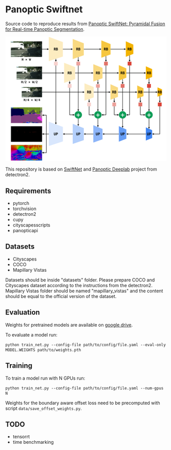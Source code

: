 # Panoptic Swiftnet
Source code to reproduce results from [Panoptic SwiftNet: Pyramidal Fusion for Real-time Panoptic Segmentation](https://arxiv.org/abs/2203.07908).

<img src="./psn-model.png" alt="Panoptic Swiftnet model" width="768"/>

This repository is based on [SwiftNet](https://github.com/orsic/swiftnet) and [Panoptic Deeplab](https://github.com/facebookresearch/detectron2/tree/main/projects/Panoptic-DeepLab) project from detectron2. 

## Requirements
- pytorch
- torchvision
- detectron2
- cupy
- cityscapesscripts
- panopticapi

## Datasets
- Cityscapes
- COCO
- Mapillary Vistas

Datasets should be inside "datasets" folder. Please prepare COCO and Cityscapes dataset according to the instructions from the detectron2. Mapillary Vistas folder should be named "mapillary_vistas" and the content should be equal to the official version of the dataset. 

## Evaluation
Weights for pretrained models are available on [google drive](https://drive.google.com/drive/folders/1Z8PTS1PwF5ol9yFdLcop5z9_la1uy67q?usp=sharing).

To evaluate a model run:

```
python train_net.py --config-file path/to/config/file.yaml --eval-only MODEL.WEIGHTS path/to/weights.pth
```

## Training

To train a model run with N GPUs run:

```
python train_net.py --config-file path/to/config/file.yaml --num-gpus N
```

Weights for the boundary aware offset loss need to be precomputed with script `data/save_offset_weights.py`.

## TODO
- tensorrt
- time benchmarking

